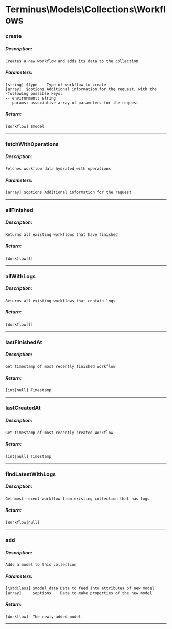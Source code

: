 # Terminus\Models\Collections\Workflows

### create
##### Description:
    Creates a new workflow and adds its data to the collection

##### Parameters:
    [string] $type    Type of workflow to create
    [array]  $options Additional information for the request, with the
    -following possible keys:
    -- environment: string
    -- params: associative array of parameters for the request

##### Return:
    [Workflow] $model

---

### fetchWithOperations
##### Description:
    Fetches workflow data hydrated with operations

##### Parameters:
    [array] $options Additional information for the request

---

### allFinished
##### Description:
    Returns all existing workflows that have finished

##### Return:
    [Workflow[]]

---

### allWithLogs
##### Description:
    Returns all existing workflows that contain logs

##### Return:
    [Workflow[]]

---

### lastFinishedAt
##### Description:
    Get timestamp of most recently finished workflow

##### Return:
    [int|null] Timestamp

---

### lastCreatedAt
##### Description:
    Get timestamp of most recently created Workflow

##### Return:
    [int|null] Timestamp

---

### findLatestWithLogs
##### Description:
    Get most-recent workflow from existing collection that has logs

##### Return:
    [Workflow|null]

---

### add
##### Description:
    Adds a model to this collection

##### Parameters:
    [\stdClass] $model_data Data to feed into attributes of new model
    [array]     $options    Data to make properties of the new model

##### Return:
    [Workflow]  The newly-added model

---


